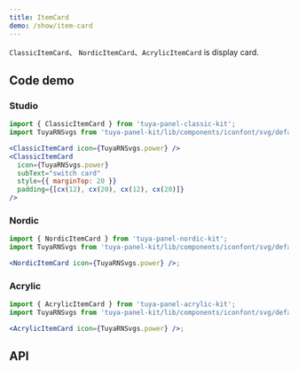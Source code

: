 ```yaml
---
title: ItemCard
demo: /show/item-card
---
```


<Desc>

`ClassicItemCard`、 `NordicItemCard`、`AcrylicItemCard` is display card.

</Desc>

## Code demo

### Studio

```jsx
import { ClassicItemCard } from 'tuya-panel-classic-kit';
import TuyaRNSvgs from 'tuya-panel-kit/lib/components/iconfont/svg/defaultSvg';

<ClassicItemCard icon={TuyaRNSvgs.power} />
<ClassicItemCard
  icon={TuyaRNSvgs.power}
  subText="switch card"
  style={{ marginTop: 20 }}
  padding={[cx(12), cx(20), cx(12), cx(20)]}
/>
```

### Nordic

```jsx
import { NordicItemCard } from 'tuya-panel-nordic-kit';
import TuyaRNSvgs from 'tuya-panel-kit/lib/components/iconfont/svg/defaultSvg';

<NordicItemCard icon={TuyaRNSvgs.power} />;
```

### Acrylic

```jsx
import { AcrylicItemCard } from 'tuya-panel-acrylic-kit';
import TuyaRNSvgs from 'tuya-panel-kit/lib/components/iconfont/svg/defaultSvg';

<AcrylicItemCard icon={TuyaRNSvgs.power} />;
```

## API
